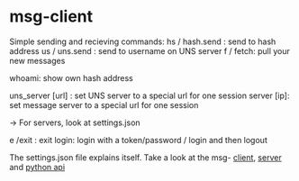 # msg-client
Simple sending and recieving
commands:
hs / hash.send : send to hash address
us / uns.send :  send to username on UNS server
f / fetch:            pull your new messages

whoami:           show own hash address

uns_server [url] : set UNS server to a special url for one session
server [ip]:          set message server to a special url for one session

-> For servers, look at settings.json

e /exit :             exit
login:                login with a token/password / login and then logout

The settings.json file explains itself.
Take a look at the msg- [client](https://github.com/dgc08/msg-client), [server](https://github.com/dgc08/msg-server) and [python api](https://github.com/dgc08/msg-purepy)
